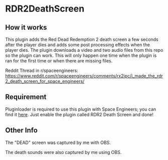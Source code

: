 # RDR2DeathScreen

## How it works

This plugin adds the Red Dead Redemption 2 death screen a few seconds after the player dies and adds some post processing effects when the player dies. The plugin downloads a video and two audio files from this repo so the plugin can work. This will only happen one time when the plugin is ran for the first time or when there are missing files.

Reddit Thread in r/spaceengineers: https://www.reddit.com/r/spaceengineers/comments/rx2ipc/i_made_the_rdr2_death_screen_for_space_engineers/

## Requirement

Pluginloader is required to use this plugin with Space Engineers; you can find it [here](https://github.com/austinvaness/PluginLoader). Just enable the plugin called RDR2 Death Screen and done!

## Other Info

The "DEAD" screen was captured by me with OBS.

The death sounds were also captured by me using OBS.
